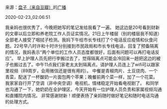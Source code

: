 来源：[盘子（来自豆瓣）](https://www.douban.com/people/zhaoxun69/)的[广播](https://www.douban.com/people/zhaoxun69/status/2827927921/)


2020-02-23_02:06:51


我亲妈也很优秀了，今晚把她写的笔记发给我看了一遍。
她这边是20号看到财新的文章以后立即和养老院工作人员证实情况。21日上午楼层（别的楼层我不知道）全部老人接受了咽拭子检测。我妈下午给市长专线打了个电话反应疫情和伙食问题。22号早八时许和十时许分别接到市民政局和市长专线电话，回复了预备隔离的情况，我妈表示“两个单位的工作人员态度都很好，后面有问题可以再打电话反应”。
早上护理人员先把行李搬过去了，觉得隔离点可能会冷回来一趟把这边的被子也搬过去了。中午11点我们家老太太到隔离点。请护理人员连上了wifi可以跟家里视频（89周岁，会用微信还是很有用的）。
中餐是青椒肉片、土豆烧肉、一个青菜，配送了一杯酸奶一片面包两个苹果；晚餐前两个菜一样，加了一个花菜。
我家家自行开了空调（非中央空调）电视机，情绪稳定开始看电视剧了。
和同学也沟通了一下，她奶奶在全护理区，今天开始有一位护理人员负责和家属视频沟通和直播院内情况。
非常感谢财新！顺便表扬了亲妈随时做好笔记和随时电话沟通的处理方式。
